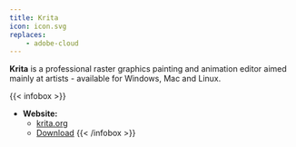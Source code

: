 ```yaml
---
title: Krita
icon: icon.svg
replaces:
    - adobe-cloud
---
```


**Krita** is a professional raster graphics painting and animation editor aimed mainly at artists - available for Windows, Mac and Linux.

{{< infobox >}}
- **Website:**
    - [krita.org](https://krita.org/en/)
    - [Download](https://krita.org/en/download)
{{< /infobox >}}
